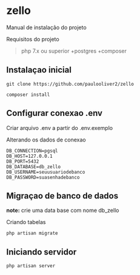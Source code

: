 # zello

Manual de instalação do projeto

Requisitos do projeto

> php 7.x ou superior
> +postgres
> +composer


## Instalaçao inicial

```
git clone https://github.com/paulooliver2/zello
```

```
composer install
```

## Configurar conexao .env

Criar arquivo .env a partir do .env.exemplo

Alterando os dados de conexao

```
DB_CONNECTION=pgsql
DB_HOST=127.0.0.1
DB_PORT=5432
DB_DATABASE=db_zello
DB_USERNAME=seuusuariodebanco
DB_PASSWORD=suasenhadebanco
```

## Migraçao de banco de dados

**note:** crie uma data base com nome db_zello

Criando tabelas

```
php artisan migrate
```

## Iniciando servidor

```
php artisan server
```

